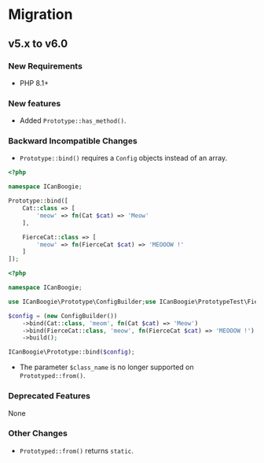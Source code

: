 # Migration

## v5.x to v6.0

### New Requirements

- PHP 8.1+

### New features

- Added `Prototype::has_method()`.

### Backward Incompatible Changes

- `Prototype::bind()` requires a `Config` objects instead of an array.

```php
<?php

namespace ICanBoogie;

Prototype::bind([
	Cat::class => [
		'meow' => fn(Cat $cat) => 'Meow'
    ],

	FierceCat::class => [
		'meow' => fn(FierceCat $cat) => 'MEOOOW !'
	]
]);

```

```php
<?php

namespace ICanBoogie;

use ICanBoogie\Prototype\ConfigBuilder;use ICanBoogie\PrototypeTest\FierceCat;

$config = (new ConfigBuilder())
    ->bind(Cat::class, 'meom', fn(Cat $cat) => 'Meow')
    ->bind(FierceCat::class, 'meow', fn(FierceCat $cat) => 'MEOOOW !')
    ->build();

ICanBoogie\Prototype::bind($config);
```

- The parameter `$class_name` is no longer supported on `Prototyped::from()`.

### Deprecated Features

None

### Other Changes

- `Prototyped::from()` returns `static`.
